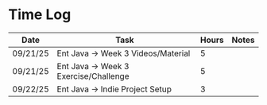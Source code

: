 # Time Log

| Date     | Task                                  | Hours | Notes |
|----------|---------------------------------------|-------|-|
| 09/21/25 | Ent Java -> Week 3 Videos/Material    | 5     | |
| 09/21/25 | Ent Java -> Week 3 Exercise/Challenge | 5     | |
| 09/22/25 | Ent Java -> Indie Project Setup       | 3     | |